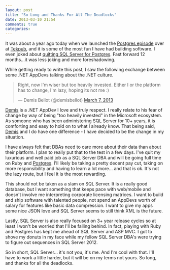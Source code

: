 ```yaml
---
layout: post
title: "So Long and Thanks For All The Deadlocks"
date: 2013-03-10 21:54
comments: true
categories: 
---
```

It was about a year ago today when we launched the [Postgres episode][1] over at [Tekpub][2], and it is some of the most fun I have had building software. I even joked about [quitting SQL Server for Postgres][4]. Fast forward 12 months...it was less joking and more foreshadowing.

While getting ready to write this post, I saw the following exchange between some .NET AppDevs talking about the .NET culture.
<blockquote class="twitter-tweet"><p>Right, now I'm wiser but too heavily invested. Either I or the platform has to change, I'm lazy, hoping its not me :)</p>&mdash; Demis Bellot (@demisbellot) <a href="https://twitter.com/demisbellot/status/309754561499906048">March 7, 2013</a></blockquote>
<script async src="//platform.twitter.com/widgets.js" charset="utf-8"></script>

[Demis][3] is a .NET AppDev I love and truly respect. I really relate to his fear of change by way of being "too heavily invested" in the Microsoft ecosystem. As someone who has been administering SQL Server for 10+ years, it is comforting and easy to hold on to what I already know. That being said, [Demis][3] and I do have one difference - I have decided to be the change in my situation. 

I have always felt that DBAs need to care more about their data than about their platform. I plan to really put that to the test in a few days. I've quit my luxurious and well paid job as a SQL Server DBA and will be going full time on Ruby and [Postgres][5]. I'll likely be taking a pretty decent pay cut, taking on more responsibility and having to learn a lot more... and that is ok. It's not the lazy route, but I feel it is the most rewarding. 

This should not be taken as a slam on SQL Server. It is a really good database, but I want something that keeps pace with web/mobile and doesn't involve me interpreting corporate licensing matrices. I want to build and ship software with talented people, not spend an AppDevs worth of salary for features like basic data compression. I want to give my apps some nice JSON love and SQL Server seems to still think XML is the future. 

Lastly, SQL Server is also really focused on 3+ year release cycles so at least I won't be worried that I'll be falling behind. In fact, playing with Ruby and Postgres has kept me ahead of SQL Server and ASP MVC. I got to shove my donuts in my face while my fellow SQL Server DBA's were trying to figure out sequences in SQL Server 2012. 

So in short, SQL Server... it's not you, it's me. And I'm cool with that. I'll have to work a little harder, but it will be on my terms not yours. So long, and thanks for all the deadlocks.

[1]: http://tekpub.com/productions/pg/
[2]: http://tekpub.com/
[3]: http://mythz.servicestack.net/
[4]: http://datachomp.com/archives/im-leaving-sql-server-for-postgres/
[5]: http://www.postgresql.org/
